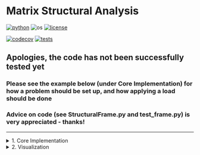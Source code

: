 # Matrix Structural Analysis

[![python](https://img.shields.io/badge/python-3.12-blue.svg)](https://www.python.org/)
![os](https://img.shields.io/badge/os-ubuntu%20|%20macos%20|%20windows-blue.svg)
[![license](https://img.shields.io/badge/license-MIT-green.svg)](https://github.com/sandialabs/sibl#license)

[![codecov](https://codecov.io/gh/Keenan-Wood/BU_ENGME700_KeenanWood_A1/graph/badge.svg?token=p5DMvJ6byO)](https://codecov.io/gh/Keenan-Wood/BU_ENGME700_KeenanWood_A1)
[![tests](https://github.com/Keenan-Wood/BU_ENGME700_KeenanWood_A1/actions/workflows/tests.yml/badge.svg)](https://github.com/Keenan-Wood/BU_ENGME700_KeenanWood_A1/actions)

## Apologies, the code has not been successfully tested yet
### Please see the example below (under Core Implementation) for how a problem should be set up, and how applying a load should be done
### Advice on code (see StructuralFrame.py and test_frame.py) is very appreciated - thanks!
---

<details>
    <summary>1. Core Implementation</summary>
    
# Core Implementation

### Table of Contents
* [The Method](#algo)
* [Conda environment, installation, and testing](#install)
* [Documentation & Examples](#tutorial)
* [More Information](#more)

---

### Matrix Structural Analysis <a name="algo"></a>

**Matrix Structural Analysis** (To be written)

---

### Conda environment, install, and testing <a name="install"></a>

To install this package, please begin by setting up a conda environment and activating it. For example:
```bash
conda create --name me700-env python=3.12
conda activate me700-env
```

Navigate to the project directory (./Part_1) and create an editable install of the code:
```bash
pip install -e .
```

Test that the code is working with pytest:
```bash
pytest -v --cov=newtonmethod --cov-report term-missing
```

If you are using VSCode to run this code, don't forget to set VSCode virtual environment to the newly-activated environment.

---

### Tutorial <a name="tutorial"></a>

#### Documentation**


---

#### **Examples**

##### 1.

Here is an example of how to setup and apply a load to a frame.
This example corresponds to the first one presented in "Assignment 2 - Code Review 1 - Example Problems":
![image](A2_ex1.png)

    # Build node initialization arguments
    #    node inputs-> coords: list = [0,0,0,0,0,0], fixed_dof: list = []
    (x_0, y_0, z_0) = (-1, 1, 0)
    (x_1, y_1, z_1) = (.8, .7, 0)
    (x_2, y_2, z_2) = (0, 0, 0)
    coords_1 = [x_0, y_0, z_0, 0, 0, 0]
    coords_2 = [x_1, y_1, z_1, 0, 0, 0]
    coords_3 = [x_2, y_2, z_2, 0, 0, 0]
    node_coords = [coords_1, coords_2, coords_3]
    fixed_nodes = [0]
    pinned_nodes = [2]
    fixed_dof = []
    for fixed_node in fixed_nodes:
        fixed_dof.append(6*fixed_node + range(0,6))
    for pinned_node in pinned_nodes:
        fixed_dof.append(6*pinned_node + range(0,3))
    nodes = [node_coords, fixed_dof]

    # Build element initialization arguments
    #    element inputs-> mat: material, x_sec: xsection, node_a: node, node_b: node
    # Create test material
    mat1 = material('test_material', 10**6)
    # Create rectangular cross section
    b = .01
    h = .02
    sec_A = b*h
    sec_I_y = b*h**3/12
    sec_I_z = h*b**3/12
    sec_J = b*h*(b**2 + h**2)/12
    xsec1 = xsection(sec_A, sec_I_y, sec_I_z, sec_J)
    # Assign node pairs and fill element args
    node_pairs = [[0,1], [1,2]]
    elements = []
    for node_pair in node_pairs:
        elements.append([mat1, xsec1, node_pair[0], node_pair[1]])

    # Create frame instance with node and element data
    test_frame = frame(nodes, elements)

    # Format applied loads
    F = 1
    M = 1
    forces = [[0, F, 0, 0, 0, M]]
    node_ids = [1]
    (all_disps, all_forces) = test_frame.calc_apply_load(forces, node_ids)


##### 2. 

---

### More information <a name="more"></a>
More information can be found here:
* https://learnaboutstructures.com/Matrix-Structural-Analysis-Introduction

</details>


<details>
    <summary>2. Visualization</summary>

# Visualization

</details>
